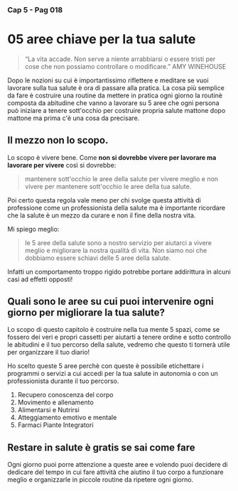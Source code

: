 ### Cap 5 - Pag 018

# 05 aree chiave per la tua salute

> “La vita accade. Non serve a niente arrabbiarsi o essere tristi per cose che non possiamo controllare o modificare.”
> AMY WINEHOUSE

Dopo le nozioni su cui è importantissimo riflettere e meditare se vuoi lavorare sulla tua salute è ora di passare alla pratica. La cosa più semplice da fare è costruire una routine da mettere in pratica ogni giorno la routinè composta da abitudine che vanno a lavorare su 5 aree che ogni persona può iniziare a tenere sott'occhio per costruire  propria salute mattone dopo mattone ma prima c'è una cosa da precisare.

## Il mezzo non lo scopo.

Lo scopo è vivere bene. Come **non si dovrebbe vivere per lavorare ma lavorare per vivere** così si dovrebbe:

> mantenere sott'occhio le aree della salute per vivere meglio e non vivere per mantenere sott'occhio le aree della tua salute.

Poi certo questa regola vale meno per chi svolge questa attività di professione come un professionista della salute ma è importante ricordare che la salute è un mezzo da curare e non il fine della nostra vita.

Mi spiego meglio:
> le 5 aree della salute sono a nostro servizio per aiutarci a vivere meglio e migliorare la nostra qualità di vita. 
> Non siamo noi che dobbiamo essere schiavi delle 5 aree della salute.


Infatti un comportamento troppo rigido potrebbe portare addirittura in alcuni casi ad effetti opposti! 

## Quali sono le aree su cui puoi intervenire ogni giorno per migliorare la tua salute?

Lo scopo di questo capitolo è costruire nella tua mente 5 spazi, come se fossero dei veri e propri cassetti per aiutarti a tenere ordine e sotto controllo le abitudini e il tuo percorso della salute, vedremo che questo ti tornerà utile per organizzare il tuo diario!

Ho scelto queste 5 aree perchè con queste è possibile etichettare i programmi o servizi a cui accedi per la tua salute in autonomia o con un professionista durante il tuo percorso.

1.  Recupero conoscenza del corpo
2.  Movimento e allenamento
3.  Alimentarsi e Nutrirsi
4.  Atteggiamento emotivo e mentale
5.  Farmaci Piante Integratori

## Restare in salute è gratis se sai come fare

Ogni giorno puoi porre attenzione a queste aree e volendo puoi decidere di dedicare del tempo in cui fare attività che aiutino il tuo corpo a funzionare meglio e organizzarle in piccole routine da ripetere ogni giorno.


